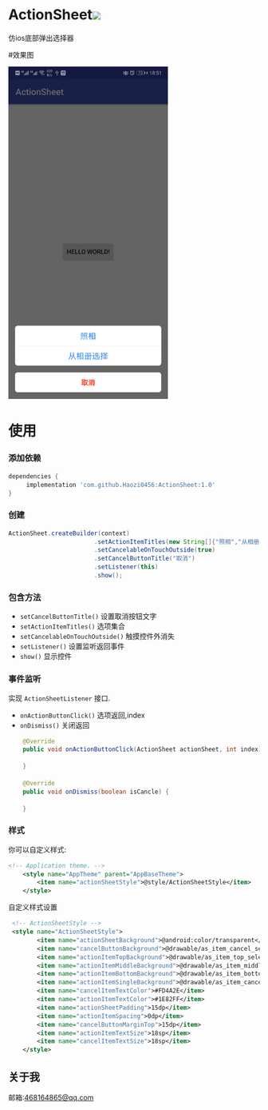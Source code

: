 # ActionSheet[![](https://jitpack.io/v/Haozi0456/ActionSheet.svg)](https://jitpack.io/#Haozi0456/ActionSheet)
仿ios底部弹出选择器

#效果图
<p>
   <img src="https://github.com/Haozi0456/ActionSheet/blob/master/Screenshot_20181102-185157.jpg" width="320"  hegiht="540" alt="Screenshot"/>

# 使用

### 添加依赖

```groovy
dependencies {
     implementation 'com.github.Haozi0456:ActionSheet:1.0'
}
```

### 创建

```java
ActionSheet.createBuilder(context)
                        .setActionItemTitles(new String[]{"照相","从相册选择"})
                        .setCancelableOnTouchOutside(true)
                        .setCancelButtonTitle("取消")
                        .setListener(this)
                        .show();
```

### 包含方法

* `setCancelButtonTitle()` 设置取消按钮文字
* `setActionItemTitles()` 选项集合
* `setCancelableOnTouchOutside()` 触摸控件外消失
* `setListener()` 设置监听返回事件
* `show()` 显示控件

### 事件监听

实现 `ActionSheetListener` 接口.
* `onActionButtonClick()` 选项返回,index
* `onDismiss()` 关闭返回

```java
   	@Override
	public void onActionButtonClick(ActionSheet actionSheet, int index) {
		
	}

	@Override
	public void onDismiss(boolean isCancle) {
		
	}
```

### 样式

你可以自定义样式:

```xml
<!-- Application theme. -->
    <style name="AppTheme" parent="AppBaseTheme">
        <item name="actionSheetStyle">@style/ActionSheetStyle</item>
    </style>
```

自定义样式设置

```xml
 <!-- ActionSheetStyle -->
 <style name="ActionSheetStyle">
        <item name="actionSheetBackground">@android:color/transparent</item>
        <item name="cancelButtonBackground">@drawable/as_item_cancel_selector</item>
        <item name="actionItemTopBackground">@drawable/as_item_top_selector</item>
        <item name="actionItemMiddleBackground">@drawable/as_item_middle_selector</item>
        <item name="actionItemBottomBackground">@drawable/as_item_bottom_selector</item>
        <item name="actionItemSingleBackground">@drawable/as_item_cancel_selector</item>
        <item name="cancelItemTextColor">#FD4A2E</item>
        <item name="actionItemTextColor">#1E82FF</item>
        <item name="actionSheetPadding">15dp</item>
        <item name="actionItemSpacing">0dp</item>
        <item name="cancelButtonMarginTop">15dp</item>
        <item name="actionItemTextSize">18sp</item>
        <item name="cancelItemTextSize">18sp</item>
    </style>
```
## 关于我
邮箱:468164865@qq.com



